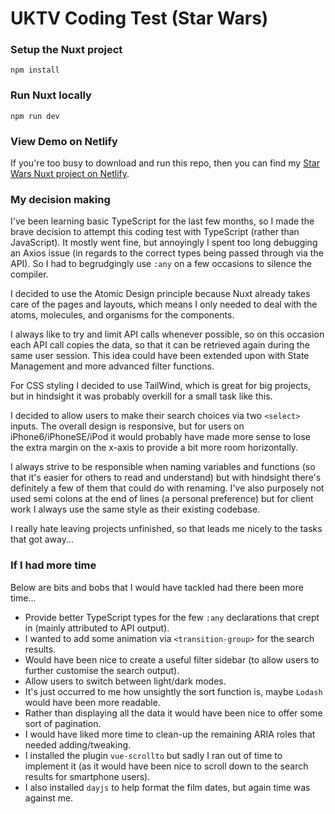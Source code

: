 # UKTV Coding Test (Star Wars)

### Setup the Nuxt project
```
npm install
```

### Run Nuxt locally
```
npm run dev
```

### View Demo on Netlify

If you're too busy to download and run this repo, then you can find my [Star Wars Nuxt project on Netlify](https://star-wars-uktv.netlify.app).

### My decision making

I've been learning basic TypeScript for the last few months, so I made the brave decision to attempt this coding test with TypeScript (rather than JavaScript). It mostly went fine, but annoyingly I spent too long debugging an Axios issue (in regards to the correct types being passed through via the API). So I had to begrudgingly use `:any` on a few occasions to silence the compiler.

I decided to use the Atomic Design principle because Nuxt already takes care of the pages and layouts, which means I only needed to deal with the atoms, molecules, and organisms for the components.

I always like to try and limit API calls whenever possible, so on this occasion each API call copies the data, so that it can be retrieved again during the same user session. This idea could have been extended upon with State Management and more advanced filter functions.

For CSS styling I decided to use TailWind, which is great for big projects, but in hindsight it was probably overkill for a small task like this.

I decided to allow users to make their search choices via two `<select>` inputs. The overall design is responsive, but for users on iPhone6/iPhoneSE/iPod it would probably have made more sense to lose the extra margin on the x-axis to provide a bit more room horizontally.

I always strive to be responsible when naming variables and functions (so that it's easier for others to read and understand) but with hindsight there's definitely a few of them that could do with renaming. I've also purposely not used semi colons at the end of lines (a personal preference) but for client work I always use the same style as their existing codebase.

I really hate leaving projects unfinished, so that leads me nicely to the tasks that got away...

### If I had more time

Below are bits and bobs that I would have tackled had there been more time...

* Provide better TypeScript types for the few `:any` declarations that crept in (mainly attributed to API output).
* I wanted to add some animation via `<transition-group>` for the search results.
* Would have been nice to create a useful filter sidebar (to allow users to further customise the search output).
* Allow users to switch between light/dark modes.
* It's just occurred to me how unsightly the sort function is, maybe `Lodash` would have been more readable.
* Rather than displaying all the data it would have been nice to offer some sort of pagination.
* I would have liked more time to clean-up the remaining ARIA roles that needed adding/tweaking.
* I installed the plugin `vue-scrollto` but sadly I ran out of time to implement it (as it would have been nice to scroll down to the search results for smartphone users).
* I also installed `dayjs` to help format the film dates, but again time was against me.
